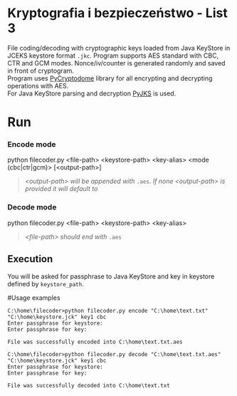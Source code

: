 # Kryptografia i bezpieczeństwo - List 3
File coding/decoding with cryptographic keys loaded from Java KeyStore in JCEKS keystore format `.jkc`. Program supports AES 
standard with CBC, CTR and GCM modes. Nonce/iv/counter is generated randomly and saved in front of cryptogram.  
Program uses [PyCryptodome](http://pycryptodome.readthedocs.io/en/latest/src/introduction.html) library for all encrypting and decrypting operations with AES.  
For Java KeyStore parsing and decryption [PyJKS](http://pyjks.readthedocs.io/en/latest/) is used.

# Run
### Encode mode
python filecoder.py \<file-path> \<keystore-path> \<key-alias> \<mode (cbc|ctr|gcm)> [\<output-path>]
>*\<output-path> will be appended with* `.aes`.
>*If none \<output-path> is provided it will default to <file-path>*

### Decode mode
python filecoder.py \<file-path> \<keystore-path> \<key-alias>
> *\<file-path> should end with* `.aes`

## Execution
You will be asked for passphrase to Java KeyStore and key in keystore defined by `keystore_path`.

#Usage examples
```terminal
C:\home\filecoder>python filecoder.py encode "C:\home\text.txt" "C:\home\keystore.jck" key1 cbc
Enter passphrase for keystore:
Enter passphrase for key:

File was successfully encoded into C:\home\text.txt.aes

C:\home\filecoder>python filecoder.py decode "C:\home\text.txt.aes" "C:\home\keystore.jck" key1 cbc
Enter passphrase for keystore:
Enter passphrase for key:

File was successfully decoded into C:\home\text.txt
```

